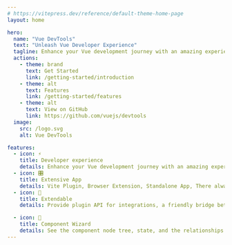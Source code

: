 ```yaml
---
# https://vitepress.dev/reference/default-theme-home-page
layout: home

hero:
  name: "Vue DevTools"
  text: "Unleash Vue Developer Experience"
  tagline: Enhance your Vue development journey with an amazing experience!
  actions:
    - theme: brand
      text: Get Started
      link: /getting-started/introduction
    - theme: alt
      text: Features
      link: /getting-started/features
    - theme: alt
      text: View on GitHub
      link: https://github.com/vuejs/devtools
  image:
    src: /logo.svg
    alt: Vue DevTools

features:
  - icon: ⚡️
    title: Developer experience
    details: Enhance your Vue development journey with an amazing experience!
  - icon: 🎛
    title: Extensive App
    details: Vite Plugin, Browser Extension, Standalone App, There always one for you.
  - icon: 🔌
    title: Extendable
    details: Provide plugin API for integrations, a friendly bridge between your libraries and the devtools.

  - icon: 🍃
    title: Component Wizard
    details: See the component node tree, state, and the relationships.
---
```


<Home />
